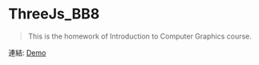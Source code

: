 # ThreeJs_BB8  
> This is the homework of 	Introduction to Computer Graphics course.


連結: 
[Demo](https://axuy312.github.io/ThreeJs_BB8/)
